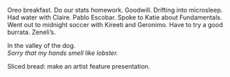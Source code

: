 Oreo breakfast. Do our stats homework. Goodwill. Drifting into microsleep. Had water with Claire. Pablo Escobar. Spoke to Katie about Fundamentals. Went out to midnight soccer with Kireeti and Geronimo. Have to try a good burrata. Zeneli’s. 

In the valley of the dog.   
*Sorry that my hands smell like lobster.*

Sliced bread: make an artist feature presentation.

